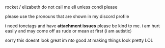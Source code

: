  rocket / elizabeth
 do not call me eli unless condi please

 please use the pronouns that are shown in my discord profile
 
 i need tonetags and have **attachment issues**
 please be kind to me. i am hurt easily and may come off as rude or mean at first (i am autistic)

 sorry this doesnt look great im nto good at making things look pretty LOL
